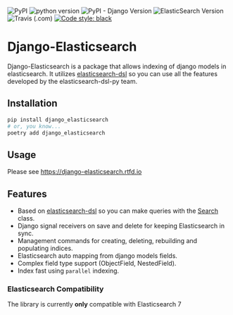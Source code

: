 ![PyPI](https://img.shields.io/pypi/v/django_elasticsearch)
![python version](https://img.shields.io/badge/python-3.6+-blue.svg)
![PyPI - Django Version](https://img.shields.io/pypi/djversions/django-elasticsearch)
![ElasticSearch Version](https://img.shields.io/badge/elasticsearch-7.0%2B-blue)
![Travis (.com)](https://img.shields.io/travis/com/django-elasticsearch/django-elasticsearch)
[![Code style: black](https://img.shields.io/badge/code%20style-black-000000.svg)](https://github.com/psf/black)
# Django-Elasticsearch

Django-Elasticsearch is a package that allows indexing of django models in elasticsearch.
It utilizes [elasticsearch-dsl](https://github.com/elastic/elasticsearch-dsl-py)
so you can use all the features developed by the elasticsearch-dsl-py team.

## Installation

```bash
pip install django_elasticsearch
# or, you know... 
poetry add django_elasticsearch
```

## Usage

Please see https://django-elasticsearch.rtfd.io

## Features

- Based on [elasticsearch-dsl](https://github.com/elastic/elasticsearch-dsl-py) so you can make queries with the [Search](http://elasticsearch-dsl.readthedocs.io/en/stable/search_dsl.html) class.
- Django signal receivers on save and delete for keeping Elasticsearch in sync.
- Management commands for creating, deleting, rebuilding and populating indices.
- Elasticsearch auto mapping from django models fields.
- Complex field type support (ObjectField, NestedField).
- Index fast using `parallel` indexing.

### Elasticsearch Compatibility
The library is currently **only** compatible with Elasticsearch 7
